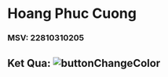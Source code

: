 # Hoang Phuc Cuong
### MSV: 22810310205
## Ket Qua: ![buttonChangeColor](https://github.com/user-attachments/assets/b8068d93-7d7f-45a9-9209-366f404ca445)
